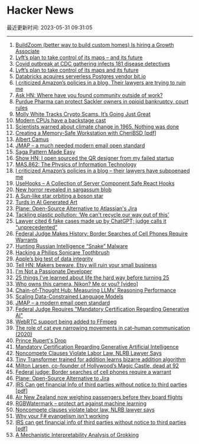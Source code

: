 # Hacker News

最近更新时间: 2023-05-31 09:31:05

--- 
1. [BuildZoom (better way to build custom homes) Is hiring a Growth Associate](https://jobs.lever.co/buildzoom) 
2. [Lyft’s plan to take control of its maps – and its future](https://www.lyft.com/rev/posts/lyfts-secret-plan-to-take-control-of-its-maps-and-its-future) 
3. [Covid outbreak at CDC gathering infects 181 disease detectives](https://arstechnica.com/health/2023/05/covid-outbreak-at-cdc-gathering-infects-181-disease-detectives/) 
4. [Lyft’s plan to take control of its maps and its future](https://www.lyft.com/rev/posts/lyfts-secret-plan-to-take-control-of-its-maps-and-its-future) 
5. [Databricks acquires serverless Postgres vendor bit.io](https://www.databricks.com/blog/welcoming-bit-io-databricks-investing-developer-experience) 
6. [I criticized Amazon’s policies in a blog. Their lawyers are trying to ruin me](https://twitter.com/Molson_Hart/status/1663582588210905091) 
7. [Ask HN: Where have you found community outside of work?](https://news.ycombinator.com/item?id=36128618) 
8. [Purdue Pharma can protect Sackler owners in opioid bankruptcy, court rules](https://www.ca2.uscourts.gov/decisions/isysquery/a85eac6b-716b-4ff0-a61b-29cef58cce1a/1/doc/22-110_complete_opn.pdf#xml=https://www.ca2.uscourts.gov/decisions/isysquery/a85eac6b-716b-4ff0-a61b-29cef58cce1a/1/hilite/) 
9. [Molly White Tracks Crypto Scams. It’s Going Just Great](https://www.wired.co.uk/article/molly-white-crypto-scams) 
10. [Modern CPUs have a backstage cast](https://www.devever.net/~hl/backstage-cast) 
11. [Scientists warned about climate change in 1965. Nothing was done](https://knowablemagazine.org/article/food-environment/2023/scientists-warned-climate-change-1965-podcast) 
12. [Creating a Memory-Safe Workstation with CheriBSD [pdf]](https://www.bsdcan.org/events/bsdcan_2023/sessions/session/142/slides/58/20230520-memory-safe-desktop-compressed.pdf) 
13. [Albert Camus](https://plato.stanford.edu/entries/camus/) 
14. [JMAP – a much needed modern email open standard](https://jmap.io/) 
15. [Saga Pattern Made Easy](https://temporal.io/blog/saga-pattern-made-easy) 
16. [Show HN: I open sourced the QR designer from my failed startup](https://github.com/kochrt/qr-designer) 
17. [MAS.862: The Physics of Information Technology](https://fab.cba.mit.edu/classes/862.22/index.html) 
18. [I criticized Amazon’s policies in a blog – their lawyers have subpoenaed me](https://twitter.com/Molson_Hart/status/1663582588210905091) 
19. [UseHooks – A Collection of Server Component Safe React Hooks](https://usehooks.com/) 
20. [New horror revealed in sargassum blob](https://caymannewsservice.com/2023/05/new-horror-revealed-in-sargassum-blob/) 
21. [A Sun-like star orbiting a boson star](https://arxiv.org/abs/2304.09140) 
22. [Turds in AI Generated Art](https://novalis.org/blog/2023-05-30-turds.html) 
23. [Plane: Open-Source Alternative to Atlassian&#x27;s Jira](https://github.com/makeplane/plane) 
24. [Tackling plastic pollution: ‘We can&#x27;t recycle our way out of this’](https://www.france24.com/en/environment/20230530-tackling-plastic-pollution-we-can-t-recycle-our-way-out-of-this) 
25. [Lawyer cited 6 fake cases made up by ChatGPT; judge calls it “unprecedented”](https://arstechnica.com/tech-policy/2023/05/lawyer-cited-6-fake-cases-made-up-by-chatgpt-judge-calls-it-unprecedented/) 
26. [Federal Judge Makes History: Border Searches of Cell Phones Require Warrants](https://www.eff.org/deeplinks/2023/05/federal-judge-makes-history-holding-border-searches-cell-phones-require-warrant) 
27. [Hunting Russian Intelligence “Snake” Malware](https://www.cisa.gov/news-events/cybersecurity-advisories/aa23-129a) 
28. [Hacking a Philips Sonicare Toothbrush](https://kuenzi.dev/toothbrush/) 
29. [Apple’s big test of data integrity](https://eclecticlight.co/2023/05/30/apples-big-test-of-data-integrity/) 
30. [Tell HN: Makers beware, Etsy will ruin your small business](https://news.ycombinator.com/item?id=36131200) 
31. [I&#x27;m Not a Passionate Developer](https://koodihommia.blogspot.com/2022/06/im-not-passionate-developer.html) 
32. [25 things I’ve learned about life the hard way before turning 25](https://ednevsky.substack.com/p/25-things-ive-learned-about-life) 
33. [Who owns this camera, Nikon? Me or you? [video]](https://www.youtube.com/watch?v=TPyX1WBzxN8) 
34. [Chain-of-Thought Hub: Measuring LLMs&#x27; Reasoning Performance](https://github.com/FranxYao/chain-of-thought-hub) 
35. [Scaling Data-Constrained Language Models](https://arxiv.org/abs/2305.16264) 
36. [JMAP – a modern email open standard](https://jmap.io/) 
37. [Federal Judge Requires &quot;Mandatory Certification Regarding Generative AI&quot;](https://www.txnd.uscourts.gov/judge/judge-brantley-starr) 
38. [WebRTC support being added to FFmpeg](https://github.com/ossrs/ffmpeg-webrtc/pull/1) 
39. [The role of cat eye narrowing movements in cat–human communication (2020)](https://www.nature.com/articles/s41598-020-73426-0) 
40. [Prince Rupert&#x27;s Drop](https://en.wikipedia.org/wiki/Prince_Rupert%27s_drop) 
41. [Mandatory Certification Regarding Generative Artificial Intelligence](https://www.txnd.uscourts.gov/judge/judge-brantley-starr) 
42. [Noncompete Clauses Violate Labor Law, NLRB Lawyer Says](https://www.wsj.com/articles/noncompete-clauses-violate-labor-law-nlrb-lawyer-says-459fc081) 
43. [Tiny Transformer trained for addition learns bizarre addition algorithm](https://www.alignmentforum.org/posts/N6WM6hs7RQMKDhYjB/a-mechanistic-interpretability-analysis-of-grokking) 
44. [Milton Larsen, co-founder of Hollywood’s Magic Castle, dead at 92](https://www.latimes.com/california/story/2023-05-29/milton-larsen-co-founder-of-hollywoods-magic-castle-dead-at-92) 
45. [Federal judge: Border searches of cell phones require a warrant](https://www.eff.org/deeplinks/2023/05/federal-judge-makes-history-holding-border-searches-cell-phones-require-warrant) 
46. [Plane: Open-Source Alternative to Jira](https://github.com/makeplane/plane) 
47. [IRS Can get financial Info of third parties without notice to third parties [pdf]](https://www.supremecourt.gov/opinions/22pdf/21-1599_l5gm.pdf) 
48. [Air New Zealand now weighing passengers before they board flights](https://www.cbsnews.com/news/air-new-zealand-weighing-passengers-before-flights/) 
49. [RGBWatermark – protect art against machine learning](https://rgbwatermark.net/) 
50. [Noncompete clauses violate labor law, NLRB lawyer says](https://www.wsj.com/articles/noncompete-clauses-violate-labor-law-nlrb-lawyer-says-459fc081) 
51. [Why your F# evangelism isn&#x27;t working](https://ericsink.com/entries/fsharp_chasm.html) 
52. [IRS can get financial info of third parties without notice to third parties [pdf]](https://www.supremecourt.gov/opinions/22pdf/21-1599_l5gm.pdf) 
53. [A Mechanistic Interpretability Analysis of Grokking](https://www.alignmentforum.org/posts/N6WM6hs7RQMKDhYjB/a-mechanistic-interpretability-analysis-of-grokking) 
